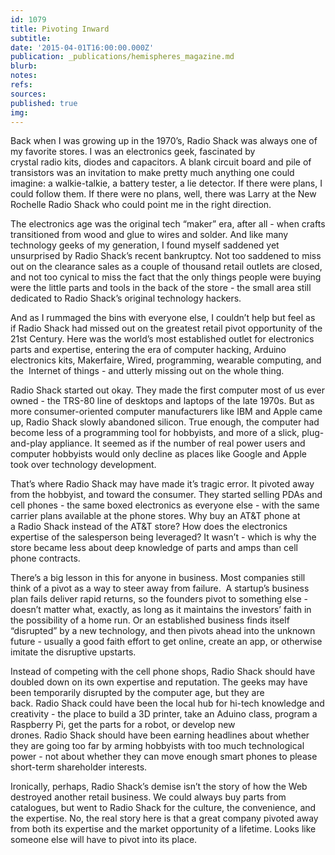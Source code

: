 ```yaml
---
id: 1079
title: Pivoting Inward
subtitle: 
date: '2015-04-01T16:00:00.000Z'
publication: _publications/hemispheres_magazine.md
blurb: 
notes: 
refs: 
sources: 
published: true
img: 
---
```

Back when I was growing up in the 1970’s, Radio Shack was always one of my favorite stores. I was an electronics geek, fascinated by crystal radio kits, diodes and capacitors. A blank circuit board and pile of transistors was an invitation to make pretty much anything one could imagine: a walkie-talkie, a battery tester, a lie detector. If there were plans, I could follow them. If there were no plans, well, there was Larry at the New Rochelle Radio Shack who could point me in the right direction. 

The electronics age was the original tech “maker” era, after all - when crafts transitioned from wood and glue to wires and solder. And like many technology geeks of my generation, I found myself saddened yet unsurprised by Radio Shack’s recent bankruptcy. Not too saddened to miss out on the clearance sales as a couple of thousand retail outlets are closed, and not too cynical to miss the fact that the only things people were buying were the little parts and tools in the back of the store - the small area still dedicated to Radio Shack’s original technology hackers. 

And as I rummaged the bins with everyone else, I couldn’t help but feel as if Radio Shack had missed out on the greatest retail pivot opportunity of the 21st Century. Here was the world’s most established outlet for electronics parts and expertise, entering the era of computer hacking, Arduino electronics kits, Makerfaire, Wired, programming, wearable computing, and the  Internet of things - and utterly missing out on the whole thing. 

Radio Shack started out okay. They made the first computer most of us ever owned - the TRS-80 line of desktops and laptops of the late 1970s. But as more consumer-oriented computer manufacturers like IBM and Apple came up, Radio Shack slowly abandoned silicon. True enough, the computer had become less of a programming tool for hobbyists, and more of a slick, plug-and-play appliance. It seemed as if the number of real power users and computer hobbyists would only decline as places like Google and Apple took over technology development. 

That’s where Radio Shack may have made it’s tragic error. It pivoted away from the hobbyist, and toward the consumer. They started selling PDAs and cell phones - the same boxed electronics as everyone else - with the same carrier plans available at the phone stores. Why buy an AT&T phone at a Radio Shack instead of the AT&T store? How does the electronics expertise of the salesperson being leveraged? It wasn’t - which is why the store became less about deep knowledge of parts and amps than cell phone contracts. 

There’s a big lesson in this for anyone in business. Most companies still think of a pivot as a way to steer away from failure.  A startup’s business plan fails deliver rapid returns, so the founders pivot to something else - doesn’t matter what, exactly, as long as it maintains the investors’ faith in the possibility of a home run. Or an established business finds itself “disrupted” by a new technology, and then pivots ahead into the unknown future - usually a good faith effort to get online, create an app, or otherwise imitate the disruptive upstarts. 

Instead of competing with the cell phone shops, Radio Shack should have doubled down on its own expertise and reputation. The geeks may have been temporarily disrupted by the computer age, but they are back. Radio Shack could have been the local hub for hi-tech knowledge and creativity - the place to build a 3D printer, take an Aduino class, program a Raspberry Pi, get the parts for a robot, or develop new drones. Radio Shack should have been earning headlines about whether they are going too far by arming hobbyists with too much technological power - not about whether they can move enough smart phones to please short-term shareholder interests.

Ironically, perhaps, Radio Shack’s demise isn’t the story of how the Web destroyed another retail business. We could always buy parts from catalogues, but went to Radio Shack for the culture, the convenience, and the expertise. No, the real story here is that a great company pivoted away from both its expertise and the market opportunity of a lifetime. Looks like someone else will have to pivot into its place. 

